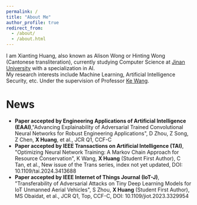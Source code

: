 ```yaml
---
permalink: /
title: "About Me"
author_profile: true
redirect_from: 
  - /about/
  - /about.html
---
```




I am Xianting Huang, also known as Alison Wong or Hinting Wong (Cantonese transliteration), currently studying Computer Science at [Jinan University](https://www.jnu.edu.cn) with a specialization in AI.   
My research interests include Machine Learning, Artificial Intelligence Security, etc. Under the supervision of Professor [Ke Wang](https://faculty.jnu.edu.cn/xxkxjsxy/wk/list.htm).


News
======
* **Paper accepted by Engineering Applications of Artificial Intelligence (EAAI)**,"Advancing Explainability of Adversarial Trained Convolutional Neural Networks for Robust Engineering Applications", D Zhou, Z Song, Z Chen, **X Huang**, et al., JCR Q1, CCF-C
* **Paper accepted by IEEE Transactions on Artificial Intelligence (TAI)**, "Optimizing Neural Network Training: A Markov Chain Approach for Resource Conservation", K Wang, **X Huang** (Student First Author), C Tan, et al., New issue of the Trans series, index not yet updated, DOI: 10.1109/tai.2024.3413688
* **Paper accepted by IEEE Internet of Things Journal (IoT-J)**, "Transferability of Adversarial Attacks on Tiny Deep Learning Models for IoT Unmanned Aerial Vehicles", S Zhou, **X Huang** (Student First Author), MS Obaidat, et al., JCR Q1, Top, CCF-C, DOI: 10.1109/jiot.2023.3329954
